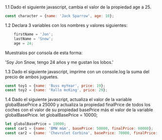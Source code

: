 1.1 Dado el siguiente javascript, cambia el valor de la propiedad age a 25.
```jsx
const character = {name: 'Jack Sparrow', age: 10};
```


1.2 Declara 3 variables con los nombres y valores siguientes: 
```jsx
	firstName = 'Jon'; 
	lastName = 'Snow'; 
	age = 24; 
```
Muestralos por consola de esta forma:

'Soy Jon Snow, tengo 24 años y me gustan los lobos.'


1.3 Dado el siguiente javascript, imprime con un console.log la suma del precio de
ambos juguetes.
```jsx
const toy1 = {name: 'Buss myYear', price: 19};
const toy2 = {name: 'Rallo mcKing', price: 29};
```


1.4 Dado el siguiente javascript, actualiza el valor de la variable globalBasePrice a 25000 
y actualiza la propiedad finalPrice de todos los coches con el valor de su propiedad 
basePrice más el valor de la variable globalBasePrice.
let globalBasePrice = 10000;
```jsx
let globalBasePrice = 10000;
const car1 = {name: 'BMW m&m', basePrice: 50000, finalPrice: 60000};
const car2 = {name: 'Chevrolet Corbina', basePrice: 70000, finalPrice: 80000};
```